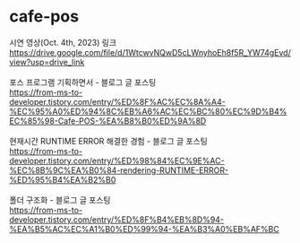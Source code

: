 # cafe-pos

시연 영상(Oct. 4th, 2023) 링크<br>
https://drive.google.com/file/d/1WtcwvNQwD5cLWnyhoEh8f5R_YW74gEvd/view?usp=drive_link
<br>
<br>
포스 프로그램 기획하면서 - 블로그 글 포스팅<br>
https://from-ms-to-developer.tistory.com/entry/%ED%8F%AC%EC%8A%A4-%EC%95%A0%ED%94%8C%EB%A6%AC%EC%BC%80%EC%9D%B4%EC%85%98-Cafe-POS-%EA%B8%B0%ED%9A%8D
<br>
<br>
현재시간 RUNTIME ERROR 해결한 경험 - 블로그 글 포스팅<br>
https://from-ms-to-developer.tistory.com/entry/%ED%98%84%EC%9E%AC-%EC%8B%9C%EA%B0%84-rendering-RUNTIME-ERROR-%ED%95%B4%EA%B2%B0
<br>
<br>
폴더 구조화 - 블로그 글 포스팅<br>
https://from-ms-to-developer.tistory.com/entry/%ED%8F%B4%EB%8D%94-%EA%B5%AC%EC%A1%B0%ED%99%94-%EA%B3%A0%EB%AF%BC
<br>
<br>
